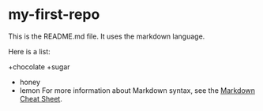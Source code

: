 # my-first-repo
This is the README.md file. It uses the markdown language.

Here is a list:

  +chocolate
  +sugar
  + honey
  + lemon
For more information about Markdown syntax, see the [Markdown Cheat Sheet](https://www.markdownguide.org/cheat-sheet/).